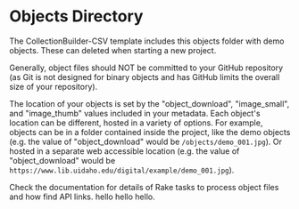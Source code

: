 # Objects Directory

The CollectionBuilder-CSV template includes this objects folder with demo objects. 
These can deleted when starting a new project. 

Generally, object files should NOT be committed to your GitHub repository (as Git is not designed for binary objects and has GitHub limits the overall size of your repository).

The location of your objects is set by the "object_download", "image_small", and "image_thumb" values included in your metadata. 
Each object's location can be different, hosted in a variety of options.
For example, objects can be in a folder contained inside the project, like the demo objects (e.g. the value of "object_download" would be `/objects/demo_001.jpg`).
Or hosted in a separate web accessible location (e.g. the value of "object_download" would be `https://www.lib.uidaho.edu/digital/example/demo_001.jpg`).

Check the documentation for details of Rake tasks to process object files and how find API links. hello hello hello.
